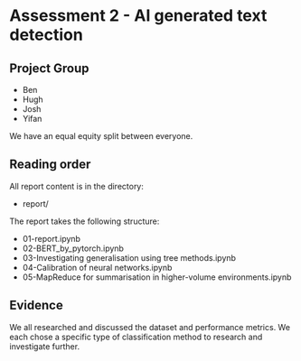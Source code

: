 # Assessment 2 - AI generated text detection
## Project Group

- Ben
- Hugh
- Josh
- Yifan

We have an equal equity split between everyone.

## Reading order

All report content is in the directory:

* report/
  
The report takes the following structure:

* 01-report.ipynb
* 02-BERT_by_pytorch.ipynb
* 03-Investigating generalisation using tree methods.ipynb
* 04-Calibration of neural networks.ipynb
* 05-MapReduce for summarisation in higher-volume environments.ipynb

## Evidence

We all researched and discussed the dataset and performance metrics. We each chose a specific type of classification method to research and investigate further.

